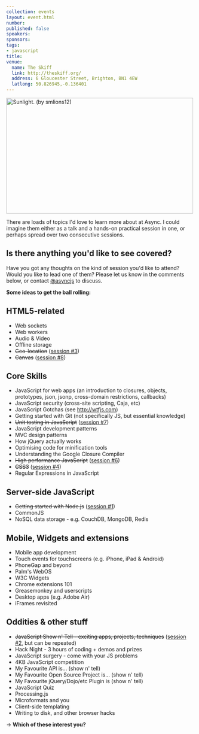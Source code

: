```yaml
---
collection: events
layout: event.html
number: 
published: false
speakers: 
sponsors: 
tags: 
- javascript
title: 
venue: 
  name: The Skiff
  link: http://theskiff.org/
  address: 6 Gloucester Street, Brighton, BN1 4EW
  latlong: 50.826945,-0.136401
---
```

<a href="http://www.flickr.com/photos/rishibando/4282630035/" title="Sunlight. (by smlions12)"><img src="http://asyncjs.com/wp/wp-content/uploads/2010/05/4282630035_b4351c3d0b.jpg" title="Sunlight. (by smlions12)" alt="Sunlight. (by smlions12)" width="500" height="309" /></a>

There are loads of topics I'd love to learn more about at Async. I could imagine them either as a talk and a hands-on practical session in one, or perhaps spread over two consecutive sessions.

<h2>Is there anything you'd like to see covered?</h2>
Have you got any thoughts on the kind of session you'd like to attend? Would you like to lead one of them? Please let us know in the comments below, or contact <a href="http://twitter.com/asyncjs">@asyncjs</a> to discuss.

<strong>Some ideas to get the ball rolling:</strong>

<h2>HTML5-related</h2>
<ul>
    <li>Web sockets</li>
    <li>Web workers</li>
    <li>Audio &amp; Video</li>
    <li>Offline storage</li>
    <li><del datetime="2010-06-15T17:58:02+00:00">Geo-location</del> (<a href="http://asyncjs.com/geomobile/">session #3</a>)</li>
    <li><del datetime="2010-08-13T20:43:13+00:00">Canvas</del> (<a href="http://asyncjs.com/canvas/">session #8</a>)</li>
</ul>
<h2>Core Skills</h2>
<ul>
    <li>JavaScript for web apps (an introduction to closures, objects, prototypes, json, jsonp, cross-domain restrictions, callbacks)</li>
    <li>JavaScript security (cross-site scripting, Caja, etc)</li>
    <li>JavaScript Gotchas (see <a href="http://wtfjs.com/">http://wtfjs.com</a>)</li>
    <li>Getting started with Git (not specifically JS, but essential knowledge)</li>
    <li><del datetime="2010-07-30T11:31:57+00:00">Unit testing in JavaScript</del> (<a href="http://asyncjs.com/unit/">session #7</a>)</li>
    <li>JavaScript development patterns</li>
    <li>MVC design patterns</li>
    <li>How jQuery actually works</li>
    <li>Optimising code for minification tools</li>
    <li>Understanding the Google Closure Compiler</li>
    <li><del datetime="2010-07-30T11:31:57+00:00">High performance JavaScript</del> (<a href="http://asyncjs.com/performance/">session #6</a>)</li>
    <li><del datetime="2010-06-24T23:46:53+00:00">CSS3</del> (<a href="http://asyncjs.com/css3/">session #4</a>)</li></li>
    <li>Regular Expressions in JavaScript</li>

</ul>
<h2>Server-side JavaScript</h2>
<ul>
    <li><del datetime="2010-05-07T11:50:15+00:00">Getting started with Node.js</del> (<a href="http://asyncjs.com/nodejs/">session #1</a>)</li>
    <li>CommonJS</li>
    <li>NoSQL data storage - e.g. CouchDB, MongoDB, Redis</li>
</ul>
<h2>Mobile, Widgets and extensions</h2>
<ul>
    <li>Mobile app development</li>
    <li>Touch events for touchscreens (e.g. iPhone, iPad &amp; Android)</li>
    <li>PhoneGap and beyond</li>
    <li>Palm's WebOS</li>
    <li>W3C Widgets</li>
    <li>Chrome extensions 101</li>
    <li>Greasemonkey and userscripts</li>
    <li>Desktop apps (e.g. Adobe Air)</li>
    <li>iFrames revisited</li>
</ul>
<h2>Oddities & other stuff</h2>
<ul>
    <li><del datetime="2010-06-01T12:43:43+00:00">JavaScript Show n' Tell - exciting apps, projects, techniques</del> (<a href="http://asyncjs.com/showntell/">session #2</a>, but can be repeated)</li>
    <li>Hack Night - 3 hours of coding + demos and prizes</li>
    <li>JavaScript surgery - come with your JS problems</li>
    <li>4KB JavaScript competition</li>
    <li>My Favourite API is... (show n' tell)</li>
    <li>My Favourite Open Source Project is... (show n' tell)</li>
    <li>My Favourite jQuery/Dojo/etc Plugin is (show n' tell)</li>
    <li>JavaScript Quiz</li>
    <li>Processing.js</li>
    <li>Microformats and you</li>
    <li>Client-side templating</li>
    <li>Writing to disk, and other browser hacks</li>
</ul>
-&gt; <strong>Which of these interest you?</strong>
